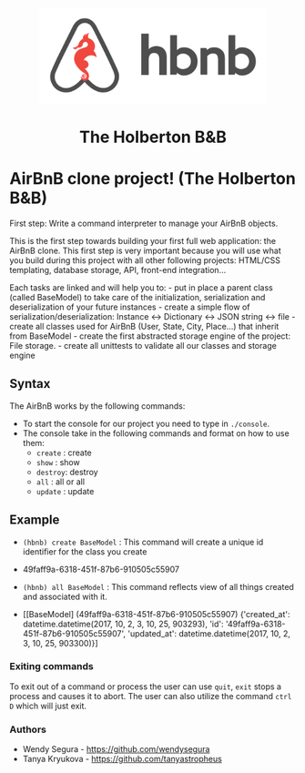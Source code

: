 <p align="center">

  <img src="HBTN-hbnb-Final.png" width="400\"/>

<br>


<h1><p align="center">The Holberton B&B</h1></p></font>


# AirBnB clone project! (The Holberton B&B)

First step: Write a command interpreter to manage your AirBnB objects.

This is the first step towards building your first full web application: the AirBnB clone. This first step is very important because you will use what you build during this project with all other following projects: HTML/CSS templating, database storage, API, front-end integration...

Each tasks are linked and will help you to: - put in place a parent class (called BaseModel) to take care of the initialization, serialization and deserialization of your future instances - create a simple flow of serialization/deserialization: Instance <-> Dictionary <-> JSON string <-> file - create all classes used for AirBnB (User, State, City, Place...) that inherit from BaseModel - create the first abstracted storage engine of the project: File storage. - create all unittests to validate all our classes and storage engine


## Syntax
The AirBnB works by the following commands:
* To start the console for our project you need to type in `./console`.
* The console take in the following commands and format on how to use them:
  * `create` : create <Class Name>
  * `show` : show <Class Name> <id>
  * `destroy`: destroy <Class Name> <id>  
  * `all` : all or all <Class Name>
  * `update` : update <Class Name> <id> <attribute name> <attribute value>

## Example

* `(hbnb) create BaseModel` : This command will create a unique id identifier for the class you create
*  49faff9a-6318-451f-87b6-910505c55907

* `(hbnb) all BaseModel` : This command reflects view of all things created and associated with it.
* [[BaseModel] (49faff9a-6318-451f-87b6-910505c55907) {'created_at': datetime.datetime(2017, 10, 2, 3, 10, 25, 903293), 'id': '49faff9a-6318-451f-87b6-910505c55907', 'updated_at': datetime.datetime(2017, 10, 2, 3, 10, 25, 903300)}]

### Exiting commands
To exit out of a command or process the user can use `quit`, `exit` stops a process and causes it to abort.
The user can also utilize the command `ctrl D` which will just exit. 

### Authors
* Wendy Segura - https://github.com/wendysegura
* Tanya Kryukova - https://github.com/tanyastropheus
